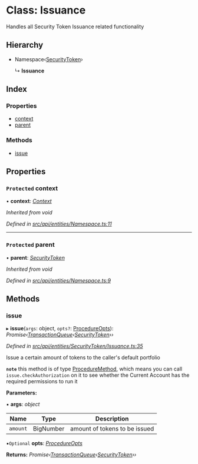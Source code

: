# Class: Issuance

Handles all Security Token Issuance related functionality

## Hierarchy

* Namespace‹[SecurityToken](securitytoken.md)›

  ↳ **Issuance**

## Index

### Properties

* [context](issuance.md#protected-context)
* [parent](issuance.md#protected-parent)

### Methods

* [issue](issuance.md#issue)

## Properties

### `Protected` context

• **context**: *[Context](context.md)*

*Inherited from void*

*Defined in [src/api/entities/Namespace.ts:11](https://github.com/PolymathNetwork/polymesh-sdk/blob/2a4e4111/src/api/entities/Namespace.ts#L11)*

___

### `Protected` parent

• **parent**: *[SecurityToken](securitytoken.md)*

*Inherited from void*

*Defined in [src/api/entities/Namespace.ts:9](https://github.com/PolymathNetwork/polymesh-sdk/blob/2a4e4111/src/api/entities/Namespace.ts#L9)*

## Methods

###  issue

▸ **issue**(`args`: object, `opts?`: [ProcedureOpts](../interfaces/procedureopts.md)): *Promise‹[TransactionQueue](transactionqueue.md)‹[SecurityToken](securitytoken.md)››*

*Defined in [src/api/entities/SecurityToken/Issuance.ts:35](https://github.com/PolymathNetwork/polymesh-sdk/blob/2a4e4111/src/api/entities/SecurityToken/Issuance.ts#L35)*

Issue a certain amount of tokens to the caller's default portfolio

**`note`** this method is of type [ProcedureMethod](../interfaces/proceduremethod.md), which means you can call `issue.checkAuthorization`
  on it to see whether the Current Account has the required permissions to run it

**Parameters:**

▪ **args**: *object*

Name | Type | Description |
------ | ------ | ------ |
`amount` | BigNumber | amount of tokens to be issued  |

▪`Optional`  **opts**: *[ProcedureOpts](../interfaces/procedureopts.md)*

**Returns:** *Promise‹[TransactionQueue](transactionqueue.md)‹[SecurityToken](securitytoken.md)››*
